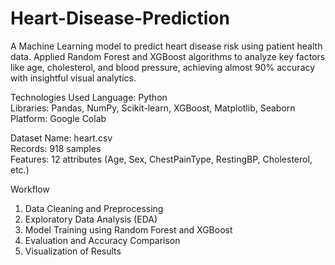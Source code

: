 # Heart-Disease-Prediction

A Machine Learning model to predict heart disease risk using patient health data. Applied Random Forest and XGBoost algorithms to analyze key factors like age, cholesterol, and blood pressure, achieving almost 90% accuracy with insightful visual analytics.

Technologies Used
Language: Python  
Libraries: Pandas, NumPy, Scikit-learn, XGBoost, Matplotlib, Seaborn  
Platform: Google Colab  

Dataset
Name: heart.csv  
Records: 918 samples  
Features: 12 attributes (Age, Sex, ChestPainType, RestingBP, Cholesterol, etc.)

Workflow
1. Data Cleaning and Preprocessing  
2. Exploratory Data Analysis (EDA)  
3. Model Training using Random Forest and XGBoost  
4. Evaluation and Accuracy Comparison  
5. Visualization of Results

